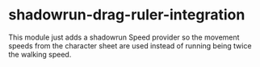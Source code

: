 # shadowrun-drag-ruler-integration
This module just adds a shadowrun Speed provider so the movement speeds from the character sheet are used instead of running being twice the walking speed.
